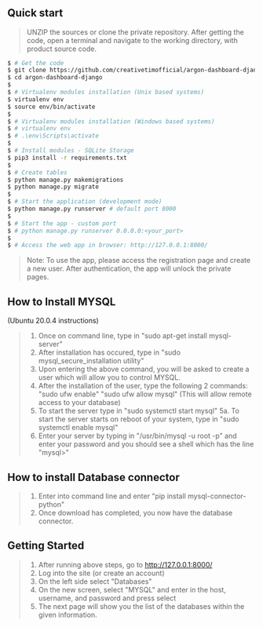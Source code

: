 # 
## Quick start

> UNZIP the sources or clone the private repository. After getting the code, open a terminal and navigate to the working directory, with product source code.

```bash
$ # Get the code
$ git clone https://github.com/creativetimofficial/argon-dashboard-django.git
$ cd argon-dashboard-django
$
$ # Virtualenv modules installation (Unix based systems)
$ virtualenv env
$ source env/bin/activate
$
$ # Virtualenv modules installation (Windows based systems)
$ # virtualenv env
$ # .\env\Scripts\activate
$
$ # Install modules - SQLite Storage
$ pip3 install -r requirements.txt
$
$ # Create tables
$ python manage.py makemigrations
$ python manage.py migrate
$
$ # Start the application (development mode)
$ python manage.py runserver # default port 8000
$
$ # Start the app - custom port
$ # python manage.py runserver 0.0.0.0:<your_port>
$
$ # Access the web app in browser: http://127.0.0.1:8000/
```

> Note: To use the app, please access the registration page and create a new user. After authentication, the app will unlock the private pages.

## How to Install MYSQL
(Ubuntu 20.0.4 instructions)
>1. Once on command line, type in "sudo apt-get install mysql-server"
>2. After installation has occured, type in "sudo mysql_secure_installation utility"
>3. Upon entering the above command, you will be asked to create a user which will allow you to control MYSQL.
>4. After the installation of the user, type the following 2 commands:
>     "sudo ufw enable"
>     "sudo ufw allow mysql"
>(This will allow remote access to your database)
>5. To start the server type in "sudo systemctl start mysql"
>5a. To start the server starts on reboot of your system, type in "sudo systemctl enable mysql"
>6. Enter your server by typing in "/usr/bin/mysql -u root -p" and enter your password and you should see a shell which has the line "mysql>"



## How to install Database connector
> 1. Enter into command line and enter "pip install mysql-connector-python"
> 2. Once download has completed, you now have the database connector.



## Getting Started
> 1. After running above steps, go to http://127.0.0.1:8000/
> 2. Log into the site (or create an account)
> 3. On the left side select "Databases"
> 4. On the new screen, select "MYSQL" and enter in the host, username, and password and press select
> 5. The next page will show you the list of the databases within the given information.

